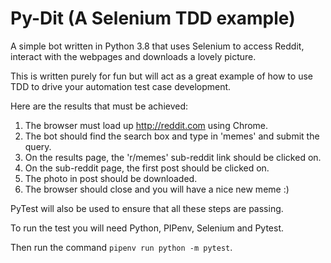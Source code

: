 # Py-Dit (A Selenium TDD example)

A simple bot written in Python 3.8 that uses Selenium to access Reddit, interact with the webpages and downloads a lovely picture.

This is written purely for fun but will act as a great example of how to use TDD to drive your automation test case development.

Here are the results that must be achieved:

1. The browser must load up http://reddit.com using Chrome.
2. The bot should find the search box and type in 'memes' and submit the query.
3. On the results page, the 'r/memes' sub-reddit link should be clicked on.
4. On the sub-reddit page, the first post should be clicked on.
5. The photo in post should be downloaded.
6. The browser should close and you will have a nice new meme :)

PyTest will also be used to ensure that all these steps are passing.

To run the test you will need Python, PIPenv, Selenium and Pytest.

Then run the command `pipenv run python -m pytest`.